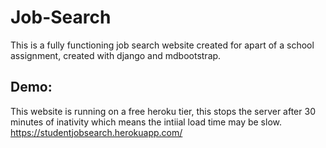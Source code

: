 # Job-Search
This is a fully functioning job search website created for apart of a school assignment, created with django and mdbootstrap.
## Demo:
This website is running on a free heroku tier, this stops the server after 30 minutes of inativity which means the intiial load time may be slow.
https://studentjobsearch.herokuapp.com/    

